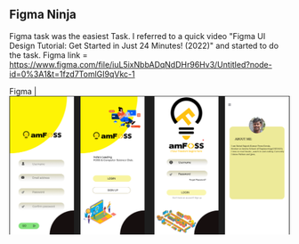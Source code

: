 ## Figma Ninja
Figma task was the easiest Task. I referred to a quick video "Figma UI Design Tutorial: Get Started in Just 24 Minutes! (2022)" and started to do the task.
Figma link = https://www.figma.com/file/iuL5ixNbbADqNdDHr96Hv3/Untitled?node-id=0%3A1&t=1fzd7TomlGI9qVkc-1

Figma |![](https://github.com/Rahulr2101/amfoss-tasks/blob/main/task-11/Figma.png)
